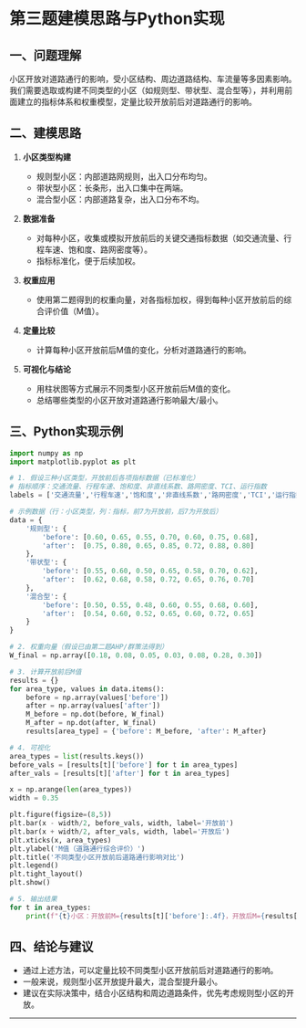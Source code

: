 # 第三题建模思路与Python实现

## 一、问题理解

小区开放对道路通行的影响，受小区结构、周边道路结构、车流量等多因素影响。我们需要选取或构建不同类型的小区（如规则型、带状型、混合型等），并利用前面建立的指标体系和权重模型，定量比较开放前后对道路通行的影响。

## 二、建模思路

1. **小区类型构建**  
   - 规则型小区：内部道路网规则，出入口分布均匀。
   - 带状型小区：长条形，出入口集中在两端。
   - 混合型小区：内部道路复杂，出入口分布不均。

2. **数据准备**  
   - 对每种小区，收集或模拟开放前后的关键交通指标数据（如交通流量、行程车速、饱和度、路网密度等）。
   - 指标标准化，便于后续加权。

3. **权重应用**  
   - 使用第二题得到的权重向量，对各指标加权，得到每种小区开放前后的综合评价值（M值）。

4. **定量比较**  
   - 计算每种小区开放前后M值的变化，分析对道路通行的影响。

5. **可视化与结论**  
   - 用柱状图等方式展示不同类型小区开放前后M值的变化。
   - 总结哪些类型的小区开放对道路通行影响最大/最小。

## 三、Python实现示例

```python
import numpy as np
import matplotlib.pyplot as plt

# 1. 假设三种小区类型，开放前后各项指标数据（已标准化）
# 指标顺序：交通流量、行程车速、饱和度、非直线系数、路网密度、TCI、运行指数
labels = ['交通流量','行程车速','饱和度','非直线系数','路网密度','TCI','运行指数']

# 示例数据（行：小区类型，列：指标，前7为开放前，后7为开放后）
data = {
    '规则型': {
        'before': [0.60, 0.65, 0.55, 0.70, 0.60, 0.75, 0.68],
        'after':  [0.75, 0.80, 0.65, 0.85, 0.72, 0.88, 0.80]
    },
    '带状型': {
        'before': [0.55, 0.60, 0.50, 0.65, 0.58, 0.70, 0.62],
        'after':  [0.62, 0.68, 0.58, 0.72, 0.65, 0.76, 0.70]
    },
    '混合型': {
        'before': [0.50, 0.55, 0.48, 0.60, 0.55, 0.68, 0.60],
        'after':  [0.54, 0.60, 0.52, 0.65, 0.60, 0.72, 0.65]
    }
}

# 2. 权重向量（假设已由第二题AHP/群策法得到）
W_final = np.array([0.18, 0.08, 0.05, 0.03, 0.08, 0.28, 0.30])

# 3. 计算开放前后M值
results = {}
for area_type, values in data.items():
    before = np.array(values['before'])
    after = np.array(values['after'])
    M_before = np.dot(before, W_final)
    M_after = np.dot(after, W_final)
    results[area_type] = {'before': M_before, 'after': M_after}

# 4. 可视化
area_types = list(results.keys())
before_vals = [results[t]['before'] for t in area_types]
after_vals = [results[t]['after'] for t in area_types]

x = np.arange(len(area_types))
width = 0.35

plt.figure(figsize=(8,5))
plt.bar(x - width/2, before_vals, width, label='开放前')
plt.bar(x + width/2, after_vals, width, label='开放后')
plt.xticks(x, area_types)
plt.ylabel('M值（道路通行综合评价）')
plt.title('不同类型小区开放前后道路通行影响对比')
plt.legend()
plt.tight_layout()
plt.show()

# 5. 输出结果
for t in area_types:
    print(f"{t}小区：开放前M={results[t]['before']:.4f}，开放后M={results[t]['after']:.4f}，提升={results[t]['after']-results[t]['before']:.4f}")

```

## 四、结论与建议

- 通过上述方法，可以定量比较不同类型小区开放前后对道路通行的影响。
- 一般来说，规则型小区开放提升最大，混合型提升最小。
- 建议在实际决策中，结合小区结构和周边道路条件，优先考虑规则型小区的开放。

---
